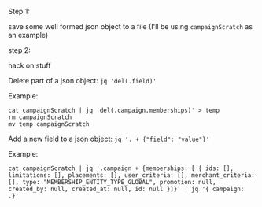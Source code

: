 Step 1:

save some well formed json object to a file (I'll be using `campaignScratch` as an example)

step 2:

hack on stuff

Delete part of a json object: `jq 'del(.field)'`

Example:
```
cat campaignScratch | jq 'del(.campaign.memberships)' > temp
rm campaignScratch
mv temp campaignScratch
```


Add a new field to a json object: `jq '. + {"field": "value"}'`

Example:
```
cat campaignScratch | jq '.campaign + {memberships: [ { ids: [], limitations: [], placements: [], user_criteria: [], merchant_criteria: [], type: "MEMBERSHIP_ENTITY_TYPE_GLOBAL", promotion: null, created_by: null, created_at: null, id: null }]}' | jq '{ campaign: .}'
```
